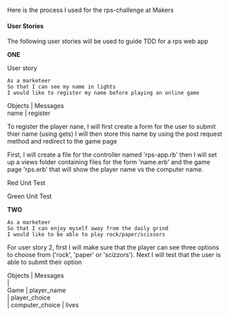 Here is the process I used for the rps-challenge at Makers

#### User Stories

The following user stories will be used to guide TDD for a rps web app<br/>

**ONE**<br/>

User story

```
As a marketeer
So that I can see my name in lights
I would like to register my name before playing an online game

```

Objects     |    Messages<br/>
  name      |      register <br/>

To register the player nane, I will first create a form for the user to submit thier name (using gets)
I will then store this name by using the post request method and redirect to the game page

First, I will create a file for the controller named 'rps-app.rb' then I will set up a views folder containing files for the form 'name.erb' and the game page 'rps.erb' that will show the player name vs the computer name.

Red Unit Test



Green Unit Test


**TWO**<br/>

```
As a marketeer
So that I can enjoy myself away from the daily grind
I would like to be able to play rock/paper/scissors

```

For user story 2, first I will make sure that the player can see three options to choose from ('rock', 'paper' or 'scizzors'). Next I will test that the user is able to submit their option

Objects     |    Messages<br/>
            |            <br/>
 Game       |    player_name<br/>
            |    player_choice<br/>
            |    computer_choice
            |    lives<br/>  
            <!-- i.e best of three           -->


